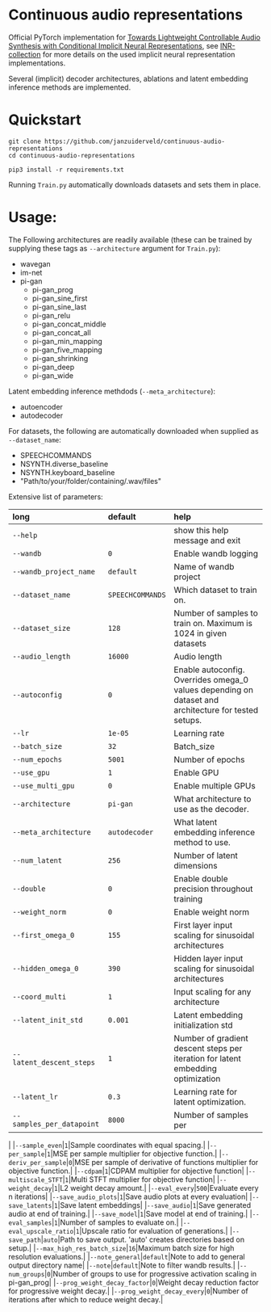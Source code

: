 # Continuous audio representations
Official PyTorch implementation for <a href="https://arxiv.org/abs/2111.08462"> Towards Lightweight Controllable Audio Synthesis with Conditional Implicit Neural Representations</a>, see <a href="https://github.com/janzuiderveld/INR-collection">INR-collection</a> for more details on the used implicit neural representation implementations. 

Several (implicit) decoder architectures, ablations and latent embedding inference methods are implemented.

# Quickstart

```
git clone https://github.com/janzuiderveld/continuous-audio-representations
cd continuous-audio-representations

pip3 install -r requirements.txt
```

Running `Train.py` automatically downloads datasets and sets them in place.

# Usage:

The Following architectures are readily available (these can be trained by supplying these tags as `--architecture` argument for `Train.py`): 
- wavegan
- im-net
- pi-gan
  - pi-gan_prog
  - pi-gan_sine_first
  - pi-gan_sine_last
  - pi-gan_relu
  - pi-gan_concat_middle
  - pi-gan_concat_all
  - pi-gan_min_mapping
  - pi-gan_five_mapping
  - pi-gan_shrinking
  - pi-gan_deep
  - pi-gan_wide

Latent embedding inference methdods (`--meta_architecture`):
- autoencoder
- autodecoder

For datasets, the following are automatically downloaded when supplied as `--dataset_name`:
- SPEECHCOMMANDS
- NSYNTH.diverse_baseline
- NSYNTH.keyboard_baseline
- "Path/to/your/folder/containing/.wav/files"

Extensive list of parameters:

|long|default|help|
| :--- | :--- | :--- |
|`--help`||show this help message and exit|
|`--wandb`|`0`|Enable wandb logging|
|`--wandb_project_name`|`default`|Name of wandb project|
|`--dataset_name`|`SPEECHCOMMANDS`|Which dataset to train on.|
|`--dataset_size`|`128`|Number of samples to train on. Maximum is 1024 in given datasets|
|`--audio_length`|`16000`|Audio length|
|`--autoconfig`|`0`|Enable autoconfig. Overrides omega_0 values depending on dataset and architecture for tested setups.|
|`--lr`|`1e-05`|Learning rate|
|`--batch_size`|`32`|Batch_size|
|`--num_epochs`|`5001`|Number of epochs|
|`--use_gpu`|`1`|Enable GPU|
|`--use_multi_gpu`|`0`|Enable multiple GPUs|
|`--architecture`|`pi-gan`|What architecture to use as the decoder.|
|`--meta_architecture`|`autodecoder`|What latent embedding inference method to use.|
|`--num_latent`|`256`|Number of latent dimensions|
|`--double`|`0`|Enable double precision throughout training|
|`--weight_norm`|`0`|Enable weight norm|
|`--first_omega_0`|`155`|First layer input scaling for sinusoidal architectures|
|`--hidden_omega_0`|`390`|Hidden layer input scaling for sinusoidal architectures|
|`--coord_multi`|`1`|Input scaling for any architecture|
|`--latent_init_std`|`0.001`|Latent embedding initialization std|
|`--latent_descent_steps`|`1`|Number of gradient descent steps per iteration for latent embedding optimization|
|`--latent_lr`|`0.3`|Learning rate for latent optimization.|
|`--samples_per_datapoint`|`8000`|Number of samples per 
|
|`--sample_even`|`1`|Sample coordinates with equal spacing.|
|`--per_sample`|`1`|MSE per sample multiplier for objective function.|
|`--deriv_per_sample`|`0`|MSE per sample of derivative of functions multiplier for objective function.|
|`--cdpam`|`1`|CDPAM multiplier for objective function|
|`--multiscale_STFT`|`1`|Multi STFT multiplier for objective function|
|`--weight_decay`|`1`|L2 weight decay amount.|
|`--eval_every`|`500`|Evaluate every n iterations|
|`--save_audio_plots`|`1`|Save audio plots at every evaluation|
|`--save_latents`|`1`|Save latent embeddings|
|`--save_audio`|`1`|Save generated audio at end of training.|
|`--save_model`|`1`|Save model at end of training.|
|`--eval_samples`|`1`|Number of samples to evaluate on.|
|`--eval_upscale_ratio`|`1`|Upscale ratio for evaluation of generations.|
|`--save_path`|`auto`|Path to save output. 'auto' creates directories based on setup.|
|`--max_high_res_batch_size`|`16`|Maximum batch size for high resolution evaluations.|
|`--note_general`|`default`|Note to add to general output directory name|
|`--note`|`default`|Note to filter wandb results.|
|`--num_groups`|`0`|Number of groups to use for progressive activation scaling in pi-gan_prog|
|`--prog_weight_decay_factor`|`0`|Weight decay reduction factor for progressive weight decay.|
|`--prog_weight_decay_every`|`0`|Number of iterations after which to reduce weight decay.|
